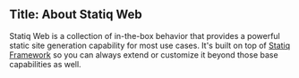 ﻿Title: About Statiq Web
---
Statiq Web is a collection of in-the-box behavior that provides a powerful static site generation capability for most use cases. It's built on top of [Statiq Framework](/framework) so you can always extend or customize it beyond those base capabilities as well.

<?# ChildPages /?>